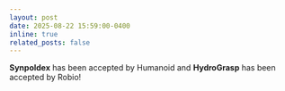 ```yaml
---
layout: post
date: 2025-08-22 15:59:00-0400
inline: true
related_posts: false
---
```

**Synpoldex** has been accepted by Humanoid and **HydroGrasp** has been accepted by Robio!
